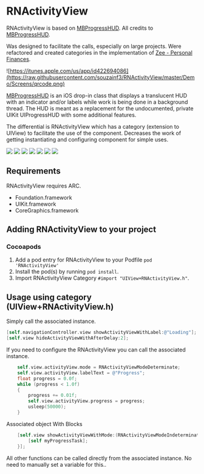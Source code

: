# RNActivityView

RNActivityView is based on [MBProgressHUD](https://github.com/jdg/MBProgressHUD). All credits to [MBProgressHUD](https://github.com/jdg/MBProgressHUD).


Was designed to facilitate the calls, especially on large projects. Were refactored and created categories in the implementation of [Zee - Personal Finances](https://itunes.apple.com/us/app/id422694086).


![https://itunes.apple.com/us/app/id422694086](https://raw.githubusercontent.com/souzainf3/RNActivityView/master/Demo/Screens/qrcode.png)


[MBProgressHUD](https://github.com/jdg/MBProgressHUD) is an iOS drop-in class that displays a translucent HUD with an indicator and/or labels while work is being done in a background thread. The HUD is meant as a replacement for the undocumented, private UIKit UIProgressHUD with some additional features. 

The differential is RNActivityView which has a category (extension to UIView) to facilitate the use of the component. Decreases the work of getting instantiating and configuring component for simple uses.

[![](http://dl.dropbox.com/u/378729/MBProgressHUD/1-thumb.png)](http://dl.dropbox.com/u/378729/MBProgressHUD/1.png)
[![](http://dl.dropbox.com/u/378729/MBProgressHUD/2-thumb.png)](http://dl.dropbox.com/u/378729/MBProgressHUD/2.png)
[![](http://dl.dropbox.com/u/378729/MBProgressHUD/3-thumb.png)](http://dl.dropbox.com/u/378729/MBProgressHUD/3.png)
[![](http://dl.dropbox.com/u/378729/MBProgressHUD/4-thumb.png)](http://dl.dropbox.com/u/378729/MBProgressHUD/4.png)
[![](http://dl.dropbox.com/u/378729/MBProgressHUD/5-thumb.png)](http://dl.dropbox.com/u/378729/MBProgressHUD/5.png)
[![](http://dl.dropbox.com/u/378729/MBProgressHUD/6-thumb.png)](http://dl.dropbox.com/u/378729/MBProgressHUD/6.png)
[![](http://dl.dropbox.com/u/378729/MBProgressHUD/7-thumb.png)](http://dl.dropbox.com/u/378729/MBProgressHUD/7.png)

## Requirements

RNActivityView requires ARC. 

* Foundation.framework
* UIKit.framework
* CoreGraphics.framework


## Adding RNActivityView to your project

### Cocoapods

1. Add a pod entry for RNActivityView to your Podfile `pod 'RNActivityView'`
2. Install the pod(s) by running `pod install`.
3. Import RNActivityView Category `#import "UIView+RNActivityView.h"`.

## Usage using category (UIView+RNActivityView.h)

Simply call the associated instance. 

```objective-c
[self.navigationController.view showActivityViewWithLabel:@"Loading"];
[self.view hideActivityViewWithAfterDelay:2];
```

If you need to configure the RNActivityView you can call the associated instance. 

```objective-c
	self.view.activityView.mode = RNActivityViewModeDeterminate;
	self.view.activityView.labelText = @"Progress";
	float progress = 0.0f;
	while (progress < 1.0f)
	{
		progress += 0.01f;
		self.view.activityView.progress = progress;
		usleep(50000);
	}
```

Associated object With Blocks

```objective-c
	[self.view showActivityViewWithMode:(RNActivityViewModeIndeterminate) label:@"With a block" detailLabel:nil whileExecutingBlock:^{
		[self myProgressTask];
	}];
```

All other functions can be called directly from the associated instance. No need to manually set a variable for this..

